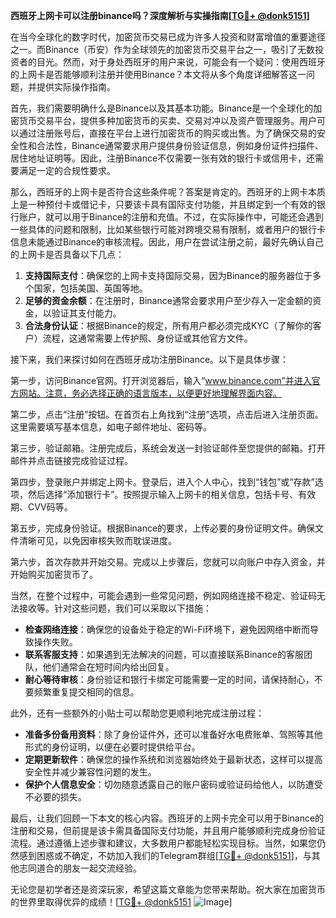 **西班牙上网卡可以注册binance吗？深度解析与实操指南[[TG💪+ @donk5151](https://t.me/s/donk5151)]**

在当今全球化的数字时代，加密货币交易已成为许多人投资和财富增值的重要途径之一。而Binance（币安）作为全球领先的加密货币交易平台之一，吸引了无数投资者的目光。然而，对于身处西班牙的用户来说，可能会有一个疑问：使用西班牙的上网卡是否能够顺利注册并使用Binance？本文将从多个角度详细解答这一问题，并提供实际操作指南。

首先，我们需要明确什么是Binance以及其基本功能。Binance是一个全球化的加密货币交易平台，提供多种加密货币的买卖、交易对冲以及资产管理服务。用户可以通过注册账号后，直接在平台上进行加密货币的购买或出售。为了确保交易的安全性和合法性，Binance通常要求用户提供身份验证信息，例如身份证件扫描件、居住地址证明等。因此，注册Binance不仅需要一张有效的银行卡或信用卡，还需要满足一定的合规性要求。

那么，西班牙的上网卡是否符合这些条件呢？答案是肯定的。西班牙的上网卡本质上是一种预付卡或借记卡，只要该卡具有国际支付功能，并且绑定到一个有效的银行账户，就可以用于Binance的注册和充值。不过，在实际操作中，可能还会遇到一些具体的问题和限制，比如某些银行可能对跨境交易有限制，或者用户的银行卡信息未能通过Binance的审核流程。因此，用户在尝试注册之前，最好先确认自己的上网卡是否具备以下几点：

1. **支持国际支付**：确保您的上网卡支持国际交易，因为Binance的服务器位于多个国家，包括美国、英国等地。
2. **足够的资金余额**：在注册时，Binance通常会要求用户至少存入一定金额的资金，以验证其支付能力。
3. **合法身份认证**：根据Binance的规定，所有用户都必须完成KYC（了解你的客户）流程，这通常需要上传护照、身份证或其他官方文件。

接下来，我们来探讨如何在西班牙成功注册Binance。以下是具体步骤：

第一步，访问Binance官网。打开浏览器后，输入“www.binance.com”并进入官方网站。注意，务必选择正确的语言版本，以便更好地理解界面内容。

第二步，点击“注册”按钮。在首页右上角找到“注册”选项，点击后进入注册页面。这里需要填写基本信息，如电子邮件地址、密码等。

第三步，验证邮箱。注册完成后，系统会发送一封验证邮件至您提供的邮箱。打开邮件并点击链接完成验证过程。

第四步，登录账户并绑定上网卡。登录后，进入个人中心，找到“钱包”或“存款”选项，然后选择“添加银行卡”。按照提示输入上网卡的相关信息，包括卡号、有效期、CVV码等。

第五步，完成身份验证。根据Binance的要求，上传必要的身份证明文件。确保文件清晰可见，以免因审核失败而耽误进度。

第六步，首次存款并开始交易。完成以上步骤后，您就可以向账户中存入资金，并开始购买加密货币了。

当然，在整个过程中，可能会遇到一些常见问题，例如网络连接不稳定、验证码无法接收等。针对这些问题，我们可以采取以下措施：

- **检查网络连接**：确保您的设备处于稳定的Wi-Fi环境下，避免因网络中断而导致操作失败。
- **联系客服支持**：如果遇到无法解决的问题，可以直接联系Binance的客服团队，他们通常会在短时间内给出回复。
- **耐心等待审核**：身份验证和银行卡绑定可能需要一定的时间，请保持耐心，不要频繁重复提交相同的信息。

此外，还有一些额外的小贴士可以帮助您更顺利地完成注册过程：

- **准备多份备用资料**：除了身份证件外，还可以准备好水电费账单、驾照等其他形式的身份证明，以便在必要时提供给平台。
- **定期更新软件**：确保您的操作系统和浏览器始终处于最新状态，这样可以提高安全性并减少兼容性问题的发生。
- **保护个人信息安全**：切勿随意透露自己的账户密码或验证码给他人，以防遭受不必要的损失。

最后，让我们回顾一下本文的核心内容。西班牙的上网卡完全可以用于Binance的注册和交易，但前提是该卡需具备国际支付功能，并且用户能够顺利完成身份验证流程。通过遵循上述步骤和建议，大多数用户都能轻松实现目标。当然，如果您仍然感到困惑或不确定，不妨加入我们的Telegram群组[[TG💪+ @donk5151](https://t.me/s/donk5151)]，与其他志同道合的朋友一起交流经验。

无论您是初学者还是资深玩家，希望这篇文章能为您带来帮助。祝大家在加密货币的世界里取得优异的成绩！[[TG💪+ @donk5151](https://t.me/s/donk5151) ![Image](https://i.postimg.cc/rwNCRYN7/Snipaste-2025-04-30-17-27-05.png)]